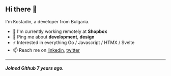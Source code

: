 ## Hi there 👋

I'm Kostadin, a developer from Bulgaria.

- 🏢 I'm currently working remotely at **Shopbox**
- 💬 Ping me about **development**, **design**
- ⚡️ Interested in everything Go / Javascript /  HTMX / Svelte
- 📫 Reach me on [linkedin](https://www.linkedin.com/in/kostadin-terziev), [twitter](https://twitter.com/kosterziev)  

---


##### Joined Github 7 years ago.
